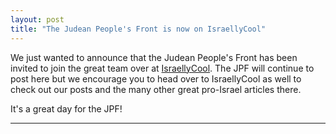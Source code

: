 ```yaml
---
layout: post
title: "The Judean People's Front is now on IsraellyCool"
---
```


We just wanted to announce that the Judean People's Front has been invited to join the great team over at [IsraellyCool](www.israellycool.com). The JPF will continue to post here but we encourage you to head over to IsraellyCool as well to check out our posts and the many other great pro-Israel articles there.

It's a great day for the JPF!

___
